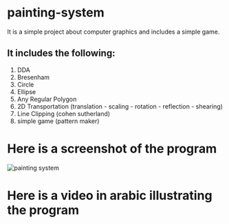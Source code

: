 # painting-system
It is a simple project about computer graphics and includes a simple game.

## It includes the following:
1. DDA
2. Bresenham
3. Circle
4. Ellipse
5. Any Regular Polygon
6. 2D Transportation (translation - scaling - rotation - reflection - shearing)
7. Line Clipping (cohen sutherland)
8. simple game (pattern maker)
# Here is a screenshot of the program
![painting system](https://user-images.githubusercontent.com/89663373/210672615-67b68e5f-81f2-4bf0-b226-7bfa593578c4.png)

# Here is a video in arabic illustrating the program
